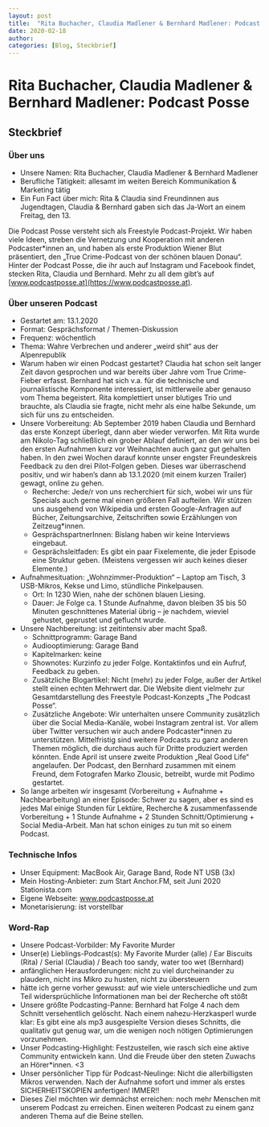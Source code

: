 ```yaml
---
layout: post
title:  "Rita Buchacher, Claudia Madlener & Bernhard Madlener: Podcast Posse"
date: 2020-02-18
author:
categories: [Blog, Steckbrief]
---
```


# Rita Buchacher, Claudia Madlener & Bernhard Madlener: Podcast Posse

## Steckbrief


### Über uns
* Unsere Namen: Rita Buchacher, Claudia Madlener & Bernhard Madlener
* Berufliche Tätigkeit: allesamt im weiten Bereich Kommunikation & Marketing tätig
* Ein Fun Fact über mich: Rita & Claudia sind Freundinnen aus Jugendtagen, Claudia & Bernhard gaben sich das Ja-Wort an einem Freitag, den 13.

Die Podcast Posse versteht sich als Freestyle Podcast-Projekt. Wir haben viele Ideen, streben die Vernetzung und Kooperation mit anderen Podcaster*innen an, und haben als erste Produktion Wiener Blut präsentiert, den „True Crime-Podcast von der schönen blauen Donau“. Hinter der Podcast Posse, die ihr auch auf Instagram und Facebook findet, stecken Rita, Claudia und Bernhard. Mehr zu all dem gibt’s auf [www.podcastposse.at](https://www.podcastposse.at).


### Über unseren Podcast
* Gestartet am: 13.1.2020
* Format: Gesprächsformat / Themen-Diskussion
* Frequenz: wöchentlich
* Thema: Wahre Verbrechen und anderer „weird shit“ aus der Alpenrepublik
* Warum haben wir einen Podcast gestartet?
Claudia hat schon seit langer Zeit davon gesprochen und war bereits über Jahre vom True Crime-Fieber erfasst. Bernhard hat sich v.a. für die technische und journalistische Komponente interessiert, ist mittlerweile aber genauso vom Thema begeistert. Rita komplettiert unser blutiges Trio und brauchte, als Claudia sie fragte, nicht mehr als eine halbe Sekunde, um sich für uns zu entscheiden.
* Unsere Vorbereitung:
Ab September 2019 haben Claudia und Bernhard das erste Konzept überlegt, dann aber wieder verworfen. Mit Rita wurde am Nikolo-Tag schließlich ein grober Ablauf definiert, an den wir uns bei den ersten Aufnahmen kurz vor Weihnachten auch ganz gut gehalten haben. In den zwei Wochen darauf konnte unser engster Freundeskreis Feedback zu den drei Pilot-Folgen geben. Dieses war überraschend positiv, und wir haben’s dann ab 13.1.2020 (mit einem kurzen Trailer) gewagt, online zu gehen.
  - Recherche: Jede/r von uns recherchiert für sich, wobei wir uns für Specials auch gerne mal einen größeren Fall aufteilen. Wir stützen uns ausgehend von Wikipedia und ersten Google-Anfragen auf Bücher, Zeitungsarchive, Zeitschriften sowie Erzählungen von Zeitzeug*innen.
  - GesprächspartnerInnen: Bislang haben wir keine Interviews eingebaut.
  - Gesprächsleitfaden: Es gibt ein paar Fixelemente, die jeder Episode eine Struktur geben. (Meistens vergessen wir auch keines dieser Elemente.)
* Aufnahmesituation:
„Wohnzimmer-Produktion“ – Laptop am Tisch, 3 USB-Mikros, Kekse und Limo, stündliche Pinkelpausen.
  - Ort: In 1230 Wien, nahe der schönen blauen Liesing.
  - Dauer: Je Folge ca. 1 Stunde Aufnahme, davon bleiben 35 bis 50 Minuten geschnittenes Material übrig – je nachdem, wieviel gehustet, geprustet und geflucht wurde.
* Unsere Nachbereitung:
ist zeitintensiv aber macht Spaß.
  - Schnittprogramm: Garage Band
  - Audiooptimierung: Garage Band
  - Kapitelmarken: keine
  - Shownotes: Kurzinfo zu jeder Folge. Kontaktinfos und ein Aufruf, Feedback zu geben.
  - Zusätzliche Blogartikel: Nicht (mehr) zu jeder Folge, außer der Artikel stellt einen echten Mehrwert dar. Die Website dient vielmehr zur Gesamtdarstellung des Freestyle Podcast-Konzepts „The Podcast Posse“.
  - Zusätzliche Angebote:
  Wir unterhalten unsere Community zusätzlich über die Social Media-Kanäle, wobei Instagram zentral ist. Vor allem über Twitter versuchen wir auch andere Podcaster*innen zu unterstützen. Mittelfristig sind weitere Podcasts zu ganz anderen Themen möglich, die durchaus auch für Dritte produziert werden könnten. Ende April ist unsere zweite Produktion „Real Good Life“ angelaufen. Der Podcast, den Bernhard zusammen mit einem Freund, dem Fotografen Marko Zlousic, betreibt, wurde mit Podimo gestartet.
* So lange arbeiten wir insgesamt (Vorbereitung + Aufnahme + Nachbearbeitung) an einer Episode:
Schwer zu sagen, aber es sind es jedes Mal einige Stunden für Lektüre, Recherche & zusammenfassende Vorbereitung + 1 Stunde Aufnahme + 2 Stunden Schnitt/Optimierung + Social Media-Arbeit. Man hat schon einiges zu tun mit so einem Podcast.

### Technische Infos
* Unser Equipment: MacBook Air, Garage Band, Rode NT USB (3x)
* Mein Hosting-Anbieter: zum Start Anchor.FM, seit Juni 2020 Stationista.com
* Eigene Webseite: [www.podcastposse.at ](https://www.podcastposse.at )
* Monetarisierung: ist vorstellbar

### Word-Rap

* Unsere Podcast-Vorbilder: My Favorite Murder
* Unser(e) Lieblings-Podcast(s): My Favorite Murder (alle) / Ear Biscuits (Rita) / Serial (Claudia) / Beach too sandy, water too wet (Bernhard)
*  anfänglichen Herausforderungen: nicht zu viel durcheinander zu plaudern, nicht ins Mikro zu husten, nicht zu übersteuern
*  hätte ich gerne vorher gewusst: auf wie viele unterschiedliche und zum Teil widersprüchliche Informationen man bei der Recherche oft stößt
* Unsere größte Podcasting-Panne: Bernhard hat Folge 4 nach dem Schnitt versehentlich gelöscht. Nach einem nahezu-Herzkasperl wurde klar: Es gibt eine als mp3 ausgespielte Version dieses Schnitts, die qualitativ gut genug war, um die wenigen noch nötigen Optimierungen vorzunehmen.
* Unser Podcasting-Highlight: Festzustellen, wie rasch sich eine aktive Community entwickeln kann. Und die Freude über den steten Zuwachs an Hörer*innen. <3
* Unser persönlicher Tipp für Podcast-Neulinge: Nicht die allerbilligsten Mikros verwenden. Nach der Aufnahme sofort und immer als erstes SICHERHEITSKOPIEN anfertigen! IMMER!!
* Dieses Ziel möchten wir demnächst erreichen: noch mehr Menschen mit unserem Podcast zu erreichen. Einen weiteren Podcast zu einem ganz anderen Thema auf die Beine stellen.
